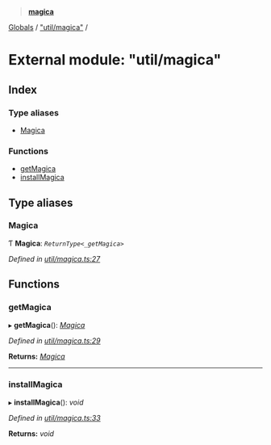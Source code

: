 > **[magica](../README.md)**

[Globals](../README.md) / ["util/magica"](_util_magica_.md) /

# External module: "util/magica"

## Index

### Type aliases

* [Magica](_util_magica_.md#magica)

### Functions

* [getMagica](_util_magica_.md#getmagica)
* [installMagica](_util_magica_.md#installmagica)

## Type aliases

###  Magica

Ƭ **Magica**: *`ReturnType<_getMagica>`*

*Defined in [util/magica.ts:27](https://github.com/cancerberoSgx/magica/blob/c6ded1a/src/util/magica.ts#L27)*

## Functions

###  getMagica

▸ **getMagica**(): *[Magica](_util_magica_.md#magica)*

*Defined in [util/magica.ts:29](https://github.com/cancerberoSgx/magica/blob/c6ded1a/src/util/magica.ts#L29)*

**Returns:** *[Magica](_util_magica_.md#magica)*

___

###  installMagica

▸ **installMagica**(): *void*

*Defined in [util/magica.ts:33](https://github.com/cancerberoSgx/magica/blob/c6ded1a/src/util/magica.ts#L33)*

**Returns:** *void*